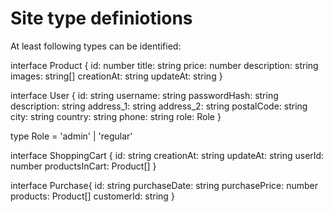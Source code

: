 # Site type definiotions

At least following types can be identified:

<!-- Interface from the API -->
interface Product {
    id: number
    title: string
    price: number
    description: string
    images: string[] 
    creationAt: string
    updateAt: string
}
<!-- Initial plan -->
interface User {
    id: string
    username: string
    passwordHash: string
    description: string
    address_1: string
    address_2: string
    postalCode: string
    city: string
    country: string
    phone: string
    role: Role
}
    
type Role = 'admin' | 'regular'
<!-- Initial plan -->
interface ShoppingCart {
    id: string
    creationAt: string
    updateAt: string
    userId: number
    productsInCart: Product[]
}
<!-- in case of single purchase page is made -->
interface Purchase{
    id: string
    purchaseDate: string
    purchasePrice: number
    products: Product[]
    customerId: string
}










<!-- 
    [{"id":28,"title":"Bespoke Wooden Chicken","price":396,"description":"Carbonite web goalkeeper gloves are ergonomically designed to give easy fit","images":["https://picsum.photos/640/640?r=7209","https://picsum.photos/640/640?r=7879","https://picsum.photos/640/640?r=598"],"creationAt":"2023-05-09T01:58:58.000Z","updatedAt":"2023-05-09T01:58:58.000Z","category":{"id":3,"name":"Furniture","image":"https://picsum.photos/640/640?r=2325","creationAt":"2023-05-09T01:58:58.000Z","updatedAt":"2023-05-09T01:58:58.000Z"}}
 -->
